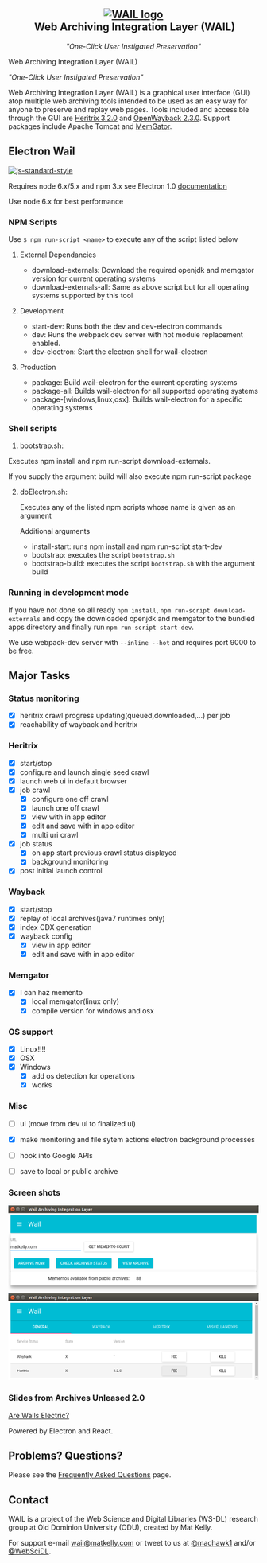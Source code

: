 <h2 align="center">
 <a href="http://github.com/machawk1/wail"><img src="https://cdn.rawgit.com/machawk1/wail/osagnostic/build/icons/whale_256.png" alt="WAIL logo" /></a><br />&nbsp;Web Archiving Integration Layer (WAIL)</h2>
<p align="center" style="font-weight: normal;"><em>"One-Click User Instigated Preservation"</em></p>

Web Archiving Integration Layer (WAIL)

_"One-Click User Instigated Preservation"_

Web Archiving Integration Layer (WAIL) is a graphical user interface (GUI) atop multiple web archiving tools intended to be used as an easy way for anyone to preserve and replay web pages. Tools included and accessible through the GUI are [Heritrix 3.2.0](https://github.com/internetarchive/heritrix3) and [OpenWayback 2.3.0](https://github.com/iipc/openwayback). Support packages include Apache Tomcat and [MemGator](https://github.com/oduwsdl/memgator).

## Electron Wail

[![js-standard-style](https://cdn.rawgit.com/feross/standard/master/badge.svg)](https://github.com/feross/standard)

Requires node 6.x/5.x and npm 3.x see Electron 1.0 [documentation](http://electron.atom.io)

Use node 6.x for best performance

### NPM Scripts
Use `$ npm run-script <name>` to execute any of the script listed below

1. External Dependancies
    * download-externals: Download the required openjdk and memgator version for current operating systems
    * download-externals-all: Same as above script but for all operating systems supported by this tool

2. Development
    * start-dev: Runs both the dev and dev-electron commands
    * dev: Runs the webpack dev server with hot module replacement enabled.
    * dev-electron: Start the electron shell for wail-electron

3. Production
    * package: Build wail-electron for the current operating systems
    * package-all: Builds wail-electron for all supported operating systems
    * package-[windows,linux,osx]: Builds wail-electron for a specific operating systems


### Shell scripts

1. bootstrap.sh:

 Executes npm install and npm run-script download-externals.

 If you supply the argument build will also execute npm run-script package


2. doElectron.sh:

    Executes any of the listed npm scripts whose name is given as an argument

    Additional arguments
    * install-start: runs npm install and npm run-script start-dev
    * bootstrap: executes the script `bootstrap.sh`
    * bootstrap-build: executes the script `bootstrap.sh` with the argument build







### Running in development mode
If you have not done so all ready `npm install`, `npm run-script download-externals` and copy the downloaded openjdk
and memgator to the bundled apps directory and finally run `npm run-script start-dev`.

We use webpack-dev server with `--inline --hot` and requires port 9000 to be free.



## Major Tasks

### Status monitoring
- [X] heritrix crawl progress updating(queued,downloaded,...) per job
- [X] reachability of wayback and heritrix

### Heritrix
- [x] start/stop
- [x] configure and launch single seed crawl
- [x] launch web ui in default browser
- [X] job crawl
  - [x] configure one off crawl
  - [x] launch one off crawl
  - [x] view with in app editor
  - [X] edit and save with in app editor
  - [x] multi uri crawl
- [X] job status
    - [x] on app start previous crawl status displayed
    - [X] background monitoring
- [X] post initial launch control

### Wayback
- [x] start/stop
- [x] replay of local archives(java7 runtimes only)
- [x] index CDX generation
- [X] wayback config
  - [x] view in app editor
  - [X] edit and save with in app editor

### Memgator
- [X] I can haz memento
    - [x] local memgator(linux only)
    - [X] compile version for windows and osx

### OS support
  - [x] Linux!!!!
  - [x] OSX
  - [X] Windows
    - [X] add os detection for operations
    - [x] works

### Misc
  - [ ] ui (move from dev ui to finalized ui)
  - [X] make monitoring and file sytem actions electron background processes
  - [ ] hook into Google APIs
  - [ ] save to local or public archive
 

### Screen shots

![Wail Electron Advanced](/images/wailFront.png?raw=true "Basic")
![Wail Electron Advanced](/images/wail-advanced.png?raw=true "Advanced")

### Slides from Archives Unleased 2.0
[Are Wails Electric?](http://www.slideshare.net/JohnBerlin3/are-wails-electric)

Powered by Electron and React.

## Problems? Questions?

Please see the [Frequently Asked Questions](https://github.com/machawk1/wail/wiki/FAQ) page.

## Contact

WAIL is a project of the Web Science and Digital Libraries (WS-DL) research group at Old Dominion University (ODU), created by Mat Kelly.

For support e-mail wail@matkelly.com or tweet to us at [@machawk1](https://twitter.com/machawk1) and/or [@WebSciDL](https://twitter.com/WebSciDL).
